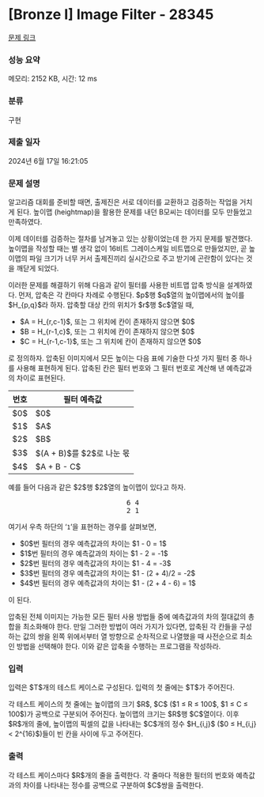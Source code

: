# [Bronze I] Image Filter - 28345 

[문제 링크](https://www.acmicpc.net/problem/28345) 

### 성능 요약

메모리: 2152 KB, 시간: 12 ms

### 분류

구현

### 제출 일자

2024년 6월 17일 16:21:05

### 문제 설명

<p>알고리즘 대회를 준비할 때면, 출제진은 서로 데이터를 교환하고 검증하는 작업을 거치게 된다. 높이맵 (heightmap)을 활용한 문제를 내던 B모씨는 데이터를 모두 만들었고 만족하였다.</p>

<p>이제 데이터를 검증하는 절차를 남겨놓고 있는 상황이었는데 한 가지 문제를 발견했다. 높이맵을 작성할 때는 별 생각 없이 16비트 그레이스케일 비트맵으로 만들었지만, 곧 높이맵의 파일 크기가 너무 커서 출제진끼리 실시간으로 주고 받기에 곤란함이 있다는 것을 깨닫게 되었다.</p>

<p>이러한 문제를 해결하기 위해 다음과 같이 필터를 사용한 비트맵 압축 방식을 설계하였다. 먼저, 압축은 각 칸마다 차례로 수행된다. $p$행 $q$열의 높이맵에서의 높이를 $H_{p,q}$라 하자. 압축할 대상 칸의 위치가 $r$행 $c$열일 때,</p>

<ul>
	<li>$A = H_{r,c-1}$, 또는 그 위치에 칸이 존재하지 않으면 $0$</li>
	<li>$B = H_{r-1,c}$, 또는 그 위치에 칸이 존재하지 않으면 $0$</li>
	<li>$C = H_{r-1,c-1}$, 또는 그 위치에 칸이 존재하지 않으면 $0$</li>
</ul>

<p>로 정의하자. 압축된 이미지에서 모든 높이는 다음 표에 기술한 다섯 가지 필터 중 하나를 사용해 표현하게 된다. 압축된 칸은 필터 번호와 그 필터 번호로 계산해 낸 예측값과의 차이로 표현된다.</p>

<table class="table table-bordered table-center-20 td-center th-center">
	<thead>
		<tr>
			<th>번호</th>
			<th>필터 예측값</th>
		</tr>
	</thead>
	<tbody>
		<tr>
			<td>$0$</td>
			<td>$0$</td>
		</tr>
		<tr>
			<td>$1$</td>
			<td>$A$</td>
		</tr>
		<tr>
			<td>$2$</td>
			<td>$B$</td>
		</tr>
		<tr>
			<td>$3$</td>
			<td>$(A + B)$를 $2$로 나눈 몫</td>
		</tr>
		<tr>
			<td>$4$</td>
			<td>$A + B - C$</td>
		</tr>
	</tbody>
</table>

<p>예를 들어 다음과 같은 $2$행 $2$열의 높이맵이 있다고 하자.</p>

<pre style="text-align: center;">6 4
2 1
</pre>

<p>여기서 우측 하단의 ‘<code>1</code>’을 표현하는 경우를 살펴보면,</p>

<ul>
	<li>$0$번 필터의 경우 예측값과의 차이는 $1 - 0 = 1$</li>
	<li>$1$번 필터의 경우 예측값과의 차이는 $1 - 2 = -1$</li>
	<li>$2$번 필터의 경우 예측값과의 차이는 $1 - 4 = -3$</li>
	<li>$3$번 필터의 경우 예측값과의 차이는 $1 - (2 + 4)/2 = -2$</li>
	<li>$4$번 필터의 경우 예측값과의 차이는 $1 - (2 + 4 - 6) = 1$</li>
</ul>

<p>이 된다.</p>

<p>압축된 전체 이미지는 가능한 모든 필터 사용 방법들 중에 예측값과의 차의 절대값의 총 합을 최소화해야 한다. 만일 그러한 방법이 여러 가지가 있다면, 압축된 각 칸들을 구성하는 값의 쌍을 왼쪽 위에서부터 열 방향으로 순차적으로 나열했을 때 사전순으로 최소인 방법을 선택해야 한다. 이와 같은 압축을 수행하는 프로그램을 작성하라.</p>

### 입력 

 <p>입력은 $T$개의 테스트 케이스로 구성된다. 입력의 첫 줄에는 $T$가 주어진다.</p>

<p>각 테스트 케이스의 첫 줄에는 높이맵의 크기 $R$, $C$ ($1 ≤ R ≤ 100$, $1 ≤ C ≤ 100$)가 공백으로 구분되어 주어진다. 높이맵의 크기는 $R$행 $C$열이다. 이후 $R$개의 줄에, 높이맵의 픽셀의 값을 나타내는 $C$개의 정수 $H_{i,j}$ ($0 ≤ H_{i,j} < 2^{16}$)들이 빈 칸을 사이에 두고 주어진다.</p>

### 출력 

 <p>각 테스트 케이스마다 $R$개의 줄을 출력한다. 각 줄마다 적용한 필터의 번호와 예측값과의 차이를 나타내는 정수를 공백으로 구분하여 $C$쌍을 출력한다.</p>

